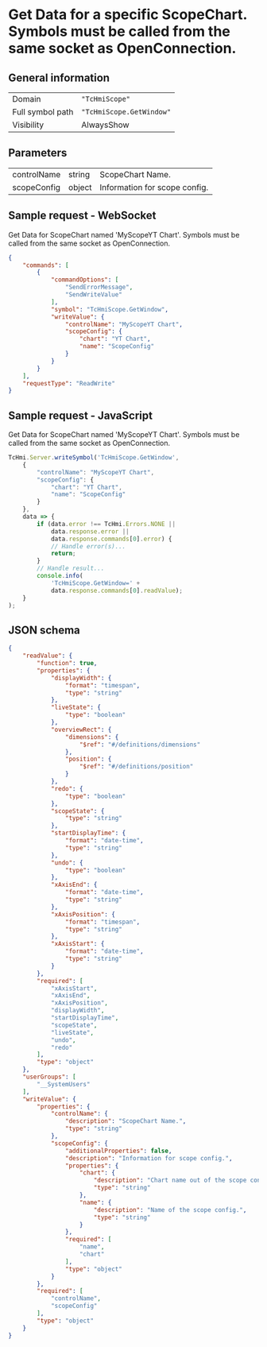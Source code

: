 # Get Data for a specific ScopeChart. Symbols must be called from the same socket as OpenConnection.

## General information

|  |  |
| - | - |
| Domain | `"TcHmiScope"` |
| Full symbol path | `"TcHmiScope.GetWindow"` |
| Visibility | AlwaysShow |

## Parameters

|  |  |  |
| - | - | - |
| controlName | string | ScopeChart Name. |
| scopeConfig | object | Information for scope config. |

## Sample request - WebSocket

Get Data for ScopeChart named 'MyScopeYT Chart'. Symbols must be called from the same socket as OpenConnection.
```json
{
    "commands": [
        {
            "commandOptions": [
                "SendErrorMessage",
                "SendWriteValue"
            ],
            "symbol": "TcHmiScope.GetWindow",
            "writeValue": {
                "controlName": "MyScopeYT Chart",
                "scopeConfig": {
                    "chart": "YT Chart",
                    "name": "ScopeConfig"
                }
            }
        }
    ],
    "requestType": "ReadWrite"
}
```

## Sample request - JavaScript

Get Data for ScopeChart named 'MyScopeYT Chart'. Symbols must be called from the same socket as OpenConnection.
```javascript
TcHmi.Server.writeSymbol('TcHmiScope.GetWindow',
    {
        "controlName": "MyScopeYT Chart",
        "scopeConfig": {
            "chart": "YT Chart",
            "name": "ScopeConfig"
        }
    },
    data => {
        if (data.error !== TcHmi.Errors.NONE ||
            data.response.error ||
            data.response.commands[0].error) {
            // Handle error(s)...
            return;
        }
        // Handle result...
        console.info(
            'TcHmiScope.GetWindow=' +
            data.response.commands[0].readValue);
    }
);
```

## JSON schema

```json
{
    "readValue": {
        "function": true,
        "properties": {
            "displayWidth": {
                "format": "timespan",
                "type": "string"
            },
            "liveState": {
                "type": "boolean"
            },
            "overviewRect": {
                "dimensions": {
                    "$ref": "#/definitions/dimensions"
                },
                "position": {
                    "$ref": "#/definitions/position"
                }
            },
            "redo": {
                "type": "boolean"
            },
            "scopeState": {
                "type": "string"
            },
            "startDisplayTime": {
                "format": "date-time",
                "type": "string"
            },
            "undo": {
                "type": "boolean"
            },
            "xAxisEnd": {
                "format": "date-time",
                "type": "string"
            },
            "xAxisPosition": {
                "format": "timespan",
                "type": "string"
            },
            "xAxisStart": {
                "format": "date-time",
                "type": "string"
            }
        },
        "required": [
            "xAxisStart",
            "xAxisEnd",
            "xAxisPosition",
            "displayWidth",
            "startDisplayTime",
            "scopeState",
            "liveState",
            "undo",
            "redo"
        ],
        "type": "object"
    },
    "userGroups": [
        "__SystemUsers"
    ],
    "writeValue": {
        "properties": {
            "controlName": {
                "description": "ScopeChart Name.",
                "type": "string"
            },
            "scopeConfig": {
                "additionalProperties": false,
                "description": "Information for scope config.",
                "properties": {
                    "chart": {
                        "description": "Chart name out of the scope config.",
                        "type": "string"
                    },
                    "name": {
                        "description": "Name of the scope config.",
                        "type": "string"
                    }
                },
                "required": [
                    "name",
                    "chart"
                ],
                "type": "object"
            }
        },
        "required": [
            "controlName",
            "scopeConfig"
        ],
        "type": "object"
    }
}
```
